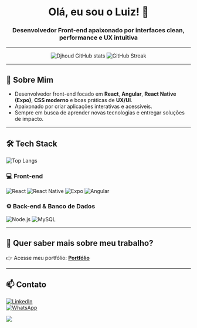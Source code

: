 <h1 align="center">Olá, eu sou o Luiz! 👋</h1>
<h3 align="center">Desenvolvedor Front-end apaixonado por interfaces clean, performance e UX intuitiva</h3>

---

<div align="center">

![Djhoud GitHub stats](https://github-readme-stats.vercel.app/api?username=Djhoud&theme=tokyonight&show_icons=true)
![GitHub Streak](https://github-readme-streak-stats.herokuapp.com/?user=Djhoud&theme=tokyonight)

</div>

---

## 🚀 Sobre Mim
- Desenvolvedor front-end focado em **React**, **Angular**, **React Native (Expo)**, **CSS moderno** e boas práticas de **UX/UI**.  
- Apaixonado por criar aplicações interativas e acessíveis.  
- Sempre em busca de aprender novas tecnologias e entregar soluções de impacto.  

---

## 🛠️ Tech Stack

![Top Langs](https://github-readme-stats.vercel.app/api/top-langs/?username=Djhoud&layout=compact&theme=radical) 

### 💻 Front-end
![React](https://img.shields.io/badge/React-20232A?style=for-the-badge&logo=react&logoColor=61DAFB)
![React Native](https://img.shields.io/badge/React_Native-20232A?style=for-the-badge&logo=react&logoColor=61DAFB)
![Expo](https://img.shields.io/badge/Expo-000000?style=for-the-badge&logo=expo&logoColor=white)
![Angular](https://img.shields.io/badge/Angular-DD0031?style=for-the-badge&logo=angular&logoColor=white)

### ⚙️ Back-end & Banco de Dados
![Node.js](https://img.shields.io/badge/Node.js-43853D?style=for-the-badge&logo=node.js&logoColor=white)
![MySQL](https://img.shields.io/badge/MySQL-005C84?style=for-the-badge&logo=mysql&logoColor=white)


---

## 📂 Quer saber mais sobre meu trabalho?
👉 Acesse meu portfólio: **[Portfólio](https://seu-portfolio.com)**  


---

## 📫 Contato
[![LinkedIn](https://img.shields.io/badge/LinkedIn-Connect-blue?style=for-the-badge&logo=linkedin&logoColor=white)](https://www.linkedin.com/in/luiz-osvaldo-9438a9272)  
[![WhatsApp](https://img.shields.io/badge/WhatsApp-25D366?style=for-the-badge&logo=whatsapp&logoColor=white)](https://wa.me/(42)99856451)  

![](https://komarev.com/ghpvc/?username=Djhoud&style=flat-square)
 
